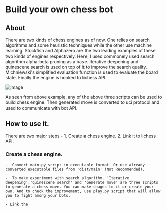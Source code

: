 # Build your own chess bot  

## About  

There are two kinds of chess engines as of now. One relies on search algorithms and some heuristic techniques while the other use machine learning. Stockfish and Alphazero are the two leading examples of these two kinds of engines respectively. Here, I used commonely used search algorithm alpha-beta pruning as a base. Iterative deepening and quinescene search is used on top of it to improve the search quality. Michniewski's simplified evaluation function is used to evaluate the board state. Finally the engine is hooked to lichess API.  


![image](https://user-images.githubusercontent.com/39105103/121794580-14d18b80-cc27-11eb-9f5f-23e362fd1ece.png)  


As seen from above example, any of the above three scripts can be used to build chess engine. Then generated move is converted to uci protocol and used to communicate with bot API.  


## How to use it.  

There are two major steps - 1. Create a chess engine. 2. Link it to lichess API.  

### Create a chess engine.  

    -  Convert main.py script in executable format. Or use already converted executable files from 'dist/main' (Not Recommended).  
    
    -  To make experiment with search algorithm. 'Iterative deepening','quinescene search' and 'Generate move' are three scripts to generate a chess move. You can make chages to it or create your own. And to check the improvement, use play.py script that will allow you to fight among your bots.
    
    - Link the 
 
